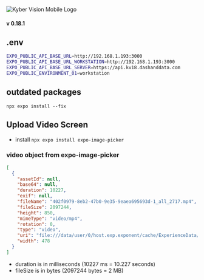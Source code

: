 ![Kyber Vision Mobile Logo](./assets/images/kyberVisionLogo01.png)

#### v 0.18.1

## .env

```bash
EXPO_PUBLIC_API_BASE_URL=http://192.168.1.193:3000
EXPO_PUBLIC_API_BASE_URL_WORKSTATION=http://192.168.1.193:3000
EXPO_PUBLIC_API_BASE_URL_SERVER=https://api.kv18.dashanddata.com
EXPO_PUBLIC_ENVIRONMENT_01=workstation
```

## outdated packages

`npx expo install --fix`

## Upload Video Screen

- install `npx expo install expo-image-picker`

### video object from expo-image-picker

```json
[
  {
    "assetId": null,
    "base64": null,
    "duration": 10227,
    "exif": null,
    "fileName": "402f0979-8eb2-47b0-9e35-9eaea695693d-1_all_2717.mp4",
    "fileSize": 2097244,
    "height": 850,
    "mimeType": "video/mp4",
    "rotation": 0,
    "type": "video",
    "uri": "file:///data/user/0/host.exp.exponent/cache/ExperienceData/%2540costa-rica%252Fkyber-vision-mobile-18/ImagePicker/239b138b-1734-4528-b1f9-9dd9c3eaf7ee.mp4",
    "width": 478
  }
]
```

- duration is in milliseconds (10227 ms = 10.227 seconds)
- fileSize is in bytes (2097244 bytes = 2 MB)
